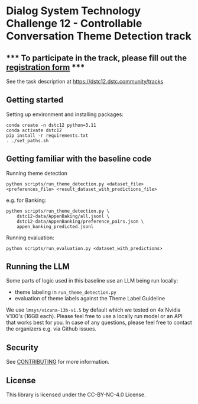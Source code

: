 # Dialog System Technology Challenge 12 - Controllable Conversation Theme Detection track

## *** To participate in the track, please fill out the [registration form](https://forms.gle/URgeLuSUL95BHgWb6) ***
See the task description at https://dstc12.dstc.community/tracks

## Getting started
Setting up environment and installing packages:
```
conda create -n dstc12 python=3.11
conda activate dstc12
pip install -r requirements.txt
. ./set_paths.sh
```

## Getting familiar with the baseline code

Running theme detection
```
python scripts/run_theme_detection.py <dataset_file> <preferences_file> <result_dataset_with_predictions_file>
```

e.g. for Banking:

```
python scripts/run_theme_detection.py \
    dstc12-data/AppenBaking/all.jsonl \
    dstc12-data/AppenBanking/preference_pairs.json \
    appen_banking_predicted.jsonl
```

Running evaluation:

```
python scripts/run_evaluation.py <dataset_with_predictions>
```

## Running the LLM
Some parts of logic used in this baseline use an LLM being run locally:

* theme labeling in `run_theme_detection.py`
* evaluation of theme labels against the Theme Label Guideline

We use `lmsys/vicuna-13b-v1.5` by default which we tested on 4x Nvidia V100's (16GB each). Please feel free to use a locally run model or an API that works best for you. In case of any questions, please feel free to contact the organizers e.g. via Github issues.

## Security

See [CONTRIBUTING](CONTRIBUTING.md#security-issue-notifications) for more information.

## License

This library is licensed under the CC-BY-NC-4.0 License.

